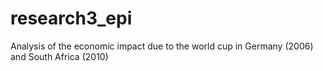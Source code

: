 # research3_epi
Analysis of the economic impact due to the world cup in Germany (2006) and South Africa (2010)
